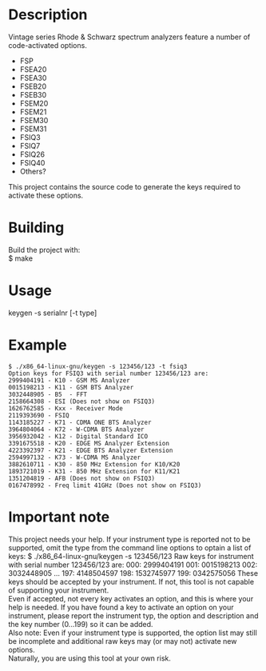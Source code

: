 Description
===========
Vintage series Rhode &amp; Schwarz spectrum analyzers feature a number
of code-activated options.
* FSP
* FSEA20
* FSEA30
* FSEB20
* FSEB30
* FSEM20
* FSEM21
* FSEM30
* FSEM31
* FSIQ3
* FSIQ7
* FSIQ26
* FSIQ40
* Others?

This project contains the source code to generate the keys required to
activate these options.

Building
========
Build the project with:<br>
$ make

Usage
=====
keygen -s serialnr [-t type]

Example
=======
	$ ./x86_64-linux-gnu/keygen -s 123456/123 -t fsiq3
	Option keys for FSIQ3 with serial number 123456/123 are:
	2999404191 - K10 - GSM MS Analyzer
	0015198213 - K11 - GSM BTS Analyzer
	3032448905 - B5  - FFT
	2158664308 - ESI (Does not show on FSIQ3)
	1626762585 - Kxx - Receiver Mode
	2119393690 - FSIQ
	1143185227 - K71 - CDMA ONE BTS Analyzer
	3964804064 - K72 - W-CDMA BTS Analyzer
	3956932042 - K12 - Digital Standard ICO
	3391675518 - K20 - EDGE MS Analyzer Extension
	4223392397 - K21 - EDGE BTS Analyzer Extension
	2594997132 - K73 - W-CDMA MS Analyzer
	3882610711 - K30 - 850 MHz Extension for K10/K20
	1893721019 - K31 - 850 MHz Extension for K11/K21
	1351204819 - AFB (Does not show on FSIQ3)
	0167478992 - Freq limit 41GHz (Does not show on FSIQ3)

Important note
==============
This project needs your help. If your instrument type is reported not to
be supported, omit the type from the command line options to optain a
list of keys:
	$ ./x86_64-linux-gnu/keygen -s 123456/123
	Raw keys for instrument with serial number 123456/123 are:
	000: 2999404191
	001: 0015198213
	002: 3032448905
	...
	197: 4148504597
	198: 1532745977
	199: 0342575056
These keys should be accepted by your instrument. If not,
this tool is not capable of supporting your instrument.<br>
Even if accepted, not every key activates an option, and this is where
your help is needed. If you have found a key to activate an option on
your instrument, please report the instrument typ, the option and
description and the key number (0...199) so it can be added.<br>
Also note: Even if your instrument type is supported, the option list
may still be incomplete and additional raw keys may (or may not)
activate new options.<br>
Naturally, you are using this tool at your own risk.
